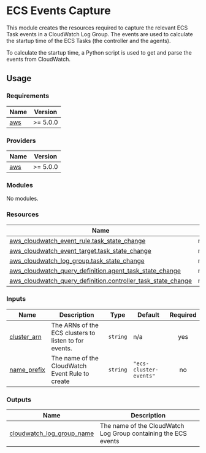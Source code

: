# ECS Events Capture

This module creates the resources required to capture the relevant ECS Task events in a CloudWatch Log Group. The events
are used to calculate the startup time of the ECS Tasks (the controller and the agents).

To calculate the startup time, a Python script is used to get and parse the events from CloudWatch.

## Usage

<!-- BEGINNING OF PRE-COMMIT-TERRAFORM DOCS HOOK -->
### Requirements

| Name | Version |
|------|---------|
| <a name="requirement_aws"></a> [aws](#requirement\_aws) | >= 5.0.0 |

### Providers

| Name | Version |
|------|---------|
| <a name="provider_aws"></a> [aws](#provider\_aws) | >= 5.0.0 |

### Modules

No modules.

### Resources

| Name | Type |
|------|------|
| [aws_cloudwatch_event_rule.task_state_change](https://registry.terraform.io/providers/hashicorp/aws/latest/docs/resources/cloudwatch_event_rule) | resource |
| [aws_cloudwatch_event_target.task_state_change](https://registry.terraform.io/providers/hashicorp/aws/latest/docs/resources/cloudwatch_event_target) | resource |
| [aws_cloudwatch_log_group.task_state_change](https://registry.terraform.io/providers/hashicorp/aws/latest/docs/resources/cloudwatch_log_group) | resource |
| [aws_cloudwatch_query_definition.agent_task_state_change](https://registry.terraform.io/providers/hashicorp/aws/latest/docs/resources/cloudwatch_query_definition) | resource |
| [aws_cloudwatch_query_definition.controller_task_state_change](https://registry.terraform.io/providers/hashicorp/aws/latest/docs/resources/cloudwatch_query_definition) | resource |

### Inputs

| Name | Description | Type | Default | Required |
|------|-------------|------|---------|:--------:|
| <a name="input_cluster_arn"></a> [cluster\_arn](#input\_cluster\_arn) | The ARNs of the ECS clusters to listen to for events. | `string` | n/a | yes |
| <a name="input_name_prefix"></a> [name\_prefix](#input\_name\_prefix) | The name of the CloudWatch Event Rule to create | `string` | `"ecs-cluster-events"` | no |

### Outputs

| Name | Description |
|------|-------------|
| <a name="output_cloudwatch_log_group_name"></a> [cloudwatch\_log\_group\_name](#output\_cloudwatch\_log\_group\_name) | The name of the CloudWatch Log Group containing the ECS events |
<!-- END OF PRE-COMMIT-TERRAFORM DOCS HOOK -->